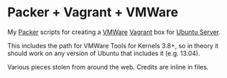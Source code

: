 Packer + Vagrant + VMWare
=========================

My [Packer](http://www.packer.io/) scripts for creating a [VMWare](http://www.vmware.com) [Vagrant](http://vagrantup.com) box for [Ubuntu Server](http://www.ubuntu.com/server).

This includes the path for VMWare Tools for Kernels 3.8+, so in theory it should work on any version of Ubuntu that includes it (e.g. 13.04).

Various pieces stolen from around the web. Credits are inline in files.

